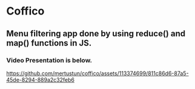 # Coffico

## Menu filtering app done by using **reduce()** and **map()** functions in JS.

### Video Presentation is below.

https://github.com/mertustun/coffico/assets/113374699/811c86d6-87a5-45de-8294-889a2c32feb6

